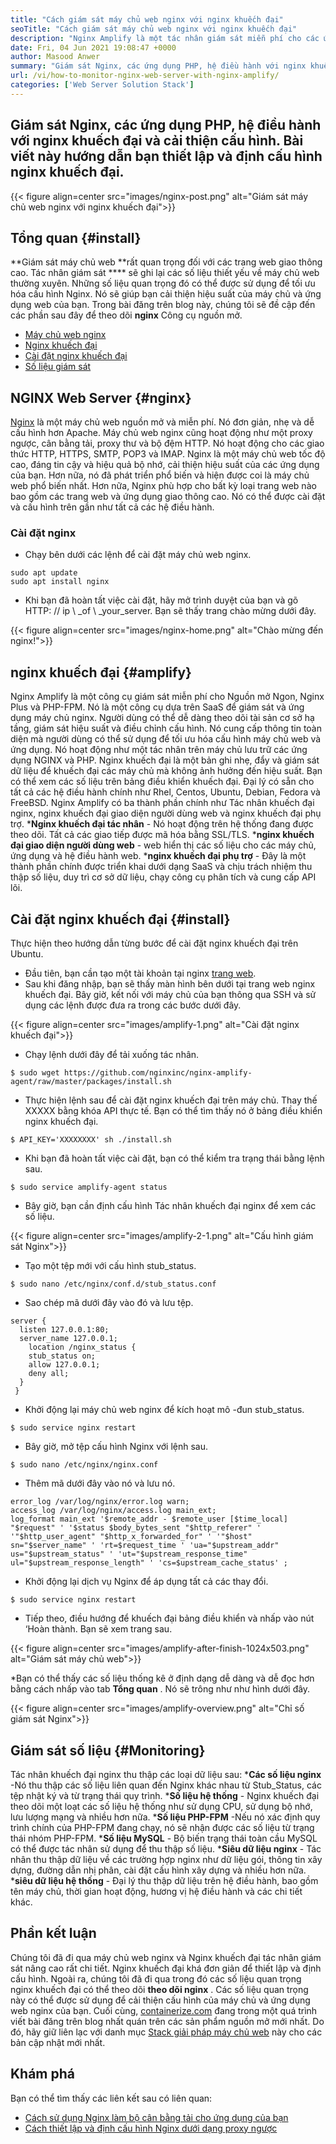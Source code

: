 ```yaml
---
title: "Cách giám sát máy chủ web nginx với nginx khuếch đại" 
seoTitle: "Cách giám sát máy chủ web nginx với nginx khuếch đại" 
description: "Nginx Amplify là một tác nhân giám sát miễn phí cho các ứng dụng Web Web và PHP của NGINX. Bài viết này là về cách giám sát máy chủ web nginx với nginx khuếch đại" 
date: Fri, 04 Jun 2021 19:08:47 +0000
author: Masood Anwer
summary: "Giám sát Nginx, các ứng dụng PHP, hệ điều hành với nginx khuếch đại và cải thiện cấu hình. Bài viết này hướng dẫn bạn thiết lập và định cấu hình nginx khuếch đại." 
url: /vi/how-to-monitor-nginx-web-server-with-nginx-amplify/
categories: ['Web Server Solution Stack']
---
```


## Giám sát Nginx, các ứng dụng PHP, hệ điều hành với nginx khuếch đại và cải thiện cấu hình. Bài viết này hướng dẫn bạn thiết lập và định cấu hình nginx khuếch đại.

{{< figure align=center src="images/nginx-post.png" alt="Giám sát máy chủ web nginx với nginx khuếch đại">}}


## Tổng quan   {#install}
**Giám sát máy chủ web **rất quan trọng đối với các trang web giao thông cao. Tác nhân giám sát ****  sẽ ghi lại các số liệu thiết yếu về máy chủ web thường xuyên. Những số liệu quan trọng đó có thể được sử dụng để tối ưu hóa cấu hình Nginx. Nó sẽ giúp bạn cải thiện hiệu suất của máy chủ và ứng dụng web của bạn.
Trong bài đăng trên blog này, chúng tôi sẽ đề cập đến các phần sau đây để theo dõi **nginx**  Công cụ nguồn mở.
  * [Máy ​​chủ web nginx][1]
  * [Nginx khuếch đại][2]
  * [Cài đặt nginx khuếch đại][3]
  * [Số liệu giám sát][4]

## NGINX Web Server   {#nginx}
[Nginx][5] là một máy chủ web nguồn mở và miễn phí. Nó đơn giản, nhẹ và dễ cấu hình hơn Apache. Máy chủ web nginx cũng hoạt động như một proxy ngược, cân bằng tải, proxy thư và bộ đệm HTTP. Nó hoạt động cho các giao thức HTTP, HTTPS, SMTP, POP3 và IMAP. Nginx là một máy chủ web tốc độ cao, đáng tin cậy và hiệu quả bộ nhớ, cải thiện hiệu suất của các ứng dụng của bạn. Hơn nữa, nó đã phát triển phổ biến và hiện được coi là máy chủ web phổ biến nhất. Hơn nữa, Nginx phù hợp cho bất kỳ loại trang web nào bao gồm các trang web và ứng dụng giao thông cao. Nó có thể được cài đặt và cấu hình trên gần như tất cả các hệ điều hành.

### Cài đặt nginx
  * Chạy bên dưới các lệnh để cài đặt máy chủ web nginx.
```
sudo apt update
sudo apt install nginx
```
  * Khi bạn đã hoàn tất việc cài đặt, hãy mở trình duyệt của bạn và gõ HTTP: // ip \ _of \ _your_server. Bạn sẽ thấy trang chào mừng dưới đây.

{{< figure align=center src="images/nginx-home.png" alt="Chào mừng đến nginx!">}}


## nginx khuếch đại   {#amplify}
Nginx Amplify là một công cụ giám sát miễn phí cho Nguồn mở Ngon, Nginx Plus và PHP-FPM. Nó là một công cụ dựa trên SaaS để giám sát và ứng dụng máy chủ nginx. Người dùng có thể dễ dàng theo dõi tài sản cơ sở hạ tầng, giám sát hiệu suất và điều chỉnh cấu hình. Nó cung cấp thông tin toàn diện mà người dùng có thể sử dụng để tối ưu hóa cấu hình máy chủ web và ứng dụng. Nó hoạt động như một tác nhân trên máy chủ lưu trữ các ứng dụng NGINX và PHP. Nginx khuếch đại là một bản ghi nhẹ, đẩy và giám sát dữ liệu để khuếch đại các máy chủ mà không ảnh hưởng đến hiệu suất. Bạn có thể xem các số liệu trên bảng điều khiển khuếch đại. Đại lý có sẵn cho tất cả các hệ điều hành chính như Rhel, Centos, Ubuntu, Debian, Fedora và FreeBSD. Nginx Amplify có ba thành phần chính như Tác nhân khuếch đại nginx, nginx khuếch đại giao diện người dùng web và nginx khuếch đại phụ trợ.
  ***Nginx khuếch đại tác nhân**  - Nó hoạt động trên hệ thống đang được theo dõi. Tất cả các giao tiếp được mã hóa bằng SSL/TLS.
  ***nginx khuếch đại giao diện người dùng web**  - web hiển thị các số liệu cho các máy chủ, ứng dụng và hệ điều hành web.
  ***nginx khuếch đại phụ trợ**  - Đây là một thành phần chính được triển khai dưới dạng SaaS và chịu trách nhiệm thu thập số liệu, duy trì cơ sở dữ liệu, chạy công cụ phân tích và cung cấp API lõi.

## Cài đặt nginx khuếch đại   {#install}
Thực hiện theo hướng dẫn từng bước để cài đặt nginx khuếch đại trên Ubuntu.
  * Đầu tiên, bạn cần tạo một tài khoản tại nginx [trang web][6].
  * Sau khi đăng nhập, bạn sẽ thấy màn hình bên dưới tại trang web nginx khuếch đại. Bây giờ, kết nối với máy chủ của bạn thông qua SSH và sử dụng các lệnh được đưa ra trong các bước dưới đây.

{{< figure align=center src="images/amplify-1.png" alt="Cài đặt nginx khuếch đại">}}

  * Chạy lệnh dưới đây để tải xuống tác nhân.
```
$ sudo wget https://github.com/nginxinc/nginx-amplify-agent/raw/master/packages/install.sh
```
  * Thực hiện lệnh sau để cài đặt nginx khuếch đại trên máy chủ. Thay thế XXXXX bằng khóa API thực tế. Bạn có thể tìm thấy nó ở bảng điều khiển nginx khuếch đại.
```
$ API_KEY='XXXXXXXX' sh ./install.sh
```
  * Khi bạn đã hoàn tất việc cài đặt, bạn có thể kiểm tra trạng thái bằng lệnh sau.
```
$ sudo service amplify-agent status
```
  * Bây giờ, bạn cần định cấu hình Tác nhân khuếch đại nginx để xem các số liệu.

{{< figure align=center src="images/amplify-2-1.png" alt="Cấu hình giám sát Nginx">}}

  * Tạo một tệp mới với cấu hình stub_status.
```
$ sudo nano /etc/nginx/conf.d/stub_status.conf
```
  * Sao chép mã dưới đây vào đó và lưu tệp.
```
server {
  listen 127.0.0.1:80;
  server_name 127.0.0.1;
    location /nginx_status {
    stub_status on;
    allow 127.0.0.1;
    deny all;
  }
 }
```
  * Khởi động lại máy chủ web nginx để kích hoạt mô -đun stub_status.
```
$ sudo service nginx restart
```
  * Bây giờ, mở tệp cấu hình Nginx với lệnh sau.
```
$ sudo nano /etc/nginx/nginx.conf
```
  * Thêm mã dưới đây vào nó và lưu nó.
```
error_log /var/log/nginx/error.log warn;
access_log /var/log/nginx/access.log main_ext;
log_format main_ext '$remote_addr - $remote_user [$time_local] "$request" ' '$status $body_bytes_sent "$http_referer" ' '"$http_user_agent" "$http_x_forwarded_for" ' '"$host" sn="$server_name" ' 'rt=$request_time ' 'ua="$upstream_addr" us="$upstream_status" ' 'ut="$upstream_response_time" ul="$upstream_response_length" ' 'cs=$upstream_cache_status' ;
```
  * Khởi động lại dịch vụ Nginx để áp dụng tất cả các thay đổi.
```
$ sudo service nginx restart
```
  * Tiếp theo, điều hướng để khuếch đại bảng điều khiển và nhấp vào nút ‘Hoàn thành. Bạn sẽ xem trang sau.

{{< figure align=center src="images/amplify-after-finish-1024x503.png" alt="Giám sát máy chủ web">}}

  *Bạn có thể thấy các số liệu thống kê ở định dạng dễ dàng và dễ đọc hơn bằng cách nhấp vào tab **Tổng quan** . Nó sẽ trông như như hình dưới đây.

{{< figure align=center src="images/amplify-overview.png" alt="Chỉ số giám sát Nginx">}}


## Giám sát số liệu   {#Monitoring}
Tác nhân khuếch đại nginx thu thập các loại dữ liệu sau:
  ***Các số liệu nginx** -Nó thu thập các số liệu liên quan đến Nginx khác nhau từ Stub_Status, các tệp nhật ký và từ trạng thái quy trình.
  ***Số liệu hệ thống**  - Nginx khuếch đại theo dõi một loạt các số liệu hệ thống như sử dụng CPU, sử dụng bộ nhớ, lưu lượng mạng và nhiều hơn nữa.
  ***Số liệu PHP-FPM** -Nếu nó xác định quy trình chính của PHP-FPM đang chạy, nó sẽ nhận được các số liệu từ trạng thái nhóm PHP-FPM.
  ***Số liệu MySQL**  - Bộ biến trạng thái toàn cầu MySQL có thể được tác nhân sử dụng để thu thập số liệu.
  ***Siêu dữ liệu nginx**  - Tác nhân thu thập dữ liệu về các trường hợp nginx như dữ liệu gói, thông tin xây dựng, đường dẫn nhị phân, cài đặt cấu hình xây dựng và nhiều hơn nữa.
  ***siêu dữ liệu hệ thống**  - Đại lý thu thập dữ liệu trên hệ điều hành, bao gồm tên máy chủ, thời gian hoạt động, hương vị hệ điều hành và các chi tiết khác.

## Phần kết luận
Chúng tôi đã đi qua máy chủ web nginx và Nginx khuếch đại tác nhân giám sát nâng cao rất chi tiết. Nginx khuếch đại khá đơn giản để thiết lập và định cấu hình. Ngoài ra, chúng tôi đã đi qua trong đó các số liệu quan trọng nginx khuếch đại có thể theo dõi **theo dõi nginx** . Các số liệu quan trọng này có thể được sử dụng để cải thiện cấu hình của máy chủ và ứng dụng web nginx của bạn.
Cuối cùng, [containerize.com][7] đang trong một quá trình viết bài đăng trên blog nhất quán trên các sản phẩm nguồn mở mới nhất. Do đó, hãy giữ liên lạc với danh mục [Stack giải pháp máy chủ web][8] này cho các bản cập nhật mới nhất.

## Khám phá
Bạn có thể tìm thấy các liên kết sau có liên quan:
  * [Cách sử dụng Nginx làm bộ cân bằng tải cho ứng dụng của bạn][9]
  * [Cách thiết lập và định cấu hình Nginx dưới dạng proxy ngược][10]

  
[1]: #Nginx
[2]: #Amplify
[3]: #Install
[4]: #Monitoring
[5]: https://products.containerize.com/solution-stack/nginx
[6]: https://amplify.nginx.com/signup/
[7]: https://containerize.com
[8]: https://blog.containerize.com/category/web-server-solution-stack/
[9]: https://blog.containerize.com/web-server-solution-stack/how-to-use-nginx-as-load-balancer-for-your-application/
[10]: https://blog.containerize.com/web-server-solution-stack/how-to-setup-and-configure-nginx-as-reverse-proxy/
